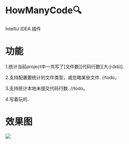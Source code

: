 # HowManyCode🔍
IntelliJ IDEA 插件

# 功能
1.统计当前project中一共写了[文件数][代码行数][大小(kb)].

2.支持配置要统计的文件类型，或忽略某些文件. //todo。

3.支持统计本地未提交代码行数. //todo。

4.写着玩的.
# 效果图
![](https://tva1.sinaimg.cn/large/006y8mN6ly1g7qyg61mkqj30ki03gmxe.jpg)
